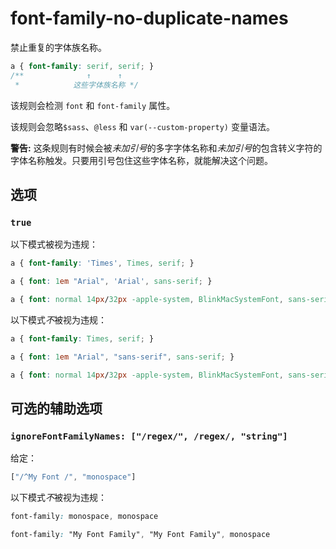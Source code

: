 # font-family-no-duplicate-names

禁止重复的字体族名称。

```css
a { font-family: serif, serif; }
/**              ↑      ↑
 *            这些字体族名称 */
```

该规则会检测 `font` 和 `font-family` 属性。

该规则会忽略`$sass`、`@less` 和 `var(--custom-property)` 变量语法。

**警告:** 这条规则有时候会被*未加引号*的多字字体名称和*未加引号*的包含转义字符的字体名称触发。只要用引号包住这些字体名称，就能解决这个问题。

## 选项

### `true`

以下模式被视为违规：

```css
a { font-family: 'Times', Times, serif; }
```

```css
a { font: 1em "Arial", 'Arial', sans-serif; }
```

```css
a { font: normal 14px/32px -apple-system, BlinkMacSystemFont, sans-serif, sans-serif; }
```

以下模式*不*被视为违规：

```css
a { font-family: Times, serif; }
```

```css
a { font: 1em "Arial", "sans-serif", sans-serif; }
```

```css
a { font: normal 14px/32px -apple-system, BlinkMacSystemFont, sans-serif; }
```

## 可选的辅助选项

### `ignoreFontFamilyNames: ["/regex/", /regex/, "string"]`

给定：

```js
["/^My Font /", "monospace"]
```

以下模式*不*被视为违规：

```css
font-family: monospace, monospace
```

```css
font-family: "My Font Family", "My Font Family", monospace
```
